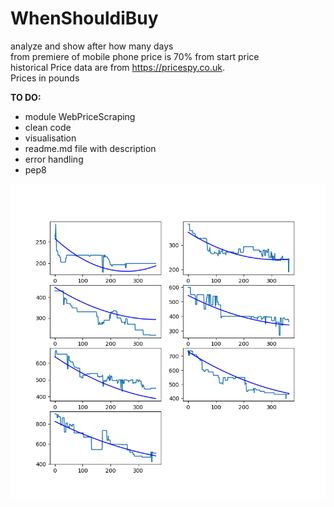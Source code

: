  # WhenShouldiBuy  
 analyze and show after how many days  
 from premiere of mobile phone price is 70% from start price  
 historical Price data are from https://pricespy.co.uk.  
 Prices in pounds   
 
**TO DO:**  
- module WebPriceScraping  
- clean code  
- visualisation  
- readme.md file with description
- error handling
- pep8

![alt text](charts.png "Title Text")

